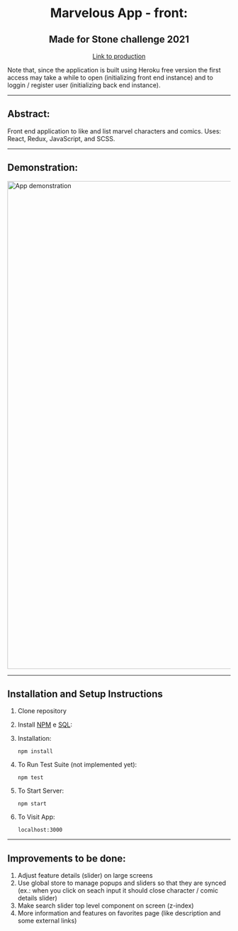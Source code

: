 <h1 align="center">Marvelous App - front:</h1>
<h2 align="center">Made for Stone challenge 2021</h2>
<p align="center"><a href="https://marvelousapp-front.herokuapp.com/">Link to production</a></p>
Note that, since the application is built using Heroku free version the first access may take a while to open (initializing front end instance) and to loggin / register user (initializing back end instance).

<hr />

## Abstract:
Front end application to like and list marvel characters and comics. Uses: React, Redux, JavaScript, and SCSS.

<hr />

## Demonstration:
<img src="https://raw.githubusercontent.com/leandroparisi/case-stone-front/main/demonstration/demonstration.gif" alt="App demonstration" width="1100px" >

<hr />

## Installation and Setup Instructions 

1. Clone repository

2. Install <a href="https://www.npmjs.com/get-npm" >NPM</a> e <a href="https://www.alura.com.br/artigos/mysql-do-download-e-instalacao-ate-sua-primeira-tabela" >SQL</a>:

2. Installation:

    `npm install`  

3. To Run Test Suite (not implemented yet):  

    `npm test`  

4. To Start Server:

    `npm start`  

5. To Visit App:

    `localhost:3000`  

<hr />

## Improvements to be done:

1. Adjust feature details (slider) on large screens
2. Use global store to manage popups and sliders so that they are synced (ex.: when you click on seach input it should close character / comic details slider)
3. Make search slider top level component on screen (z-index)
4. More information and features on favorites page (like description and some external links)
